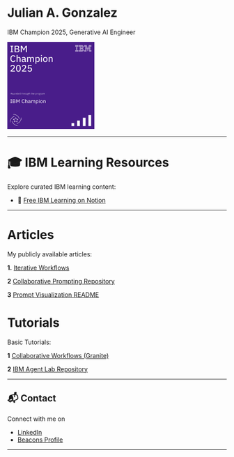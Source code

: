 # Julian A. Gonzalez  
IBM Champion 2025, Generative AI Engineer


<p align="left">
  <img src="https://raw.githubusercontent.com/Jewelzufo/.github.io/main/champion%20badge.png" alt="IBM Champion 2025" width="200"/>
</p>


---

# 🎓 IBM Learning Resources

Explore curated IBM learning content:

- 📘 [Free IBM Learning on Notion](https://freeibmlearning.notion.site/1883dd4caa4080d9b590eee183db52c1?v=1903dd4caa40802e99dd000c7073bb17)


---

# Articles

My publicly available articles:

**1.** [Iterative Workflows](Article-Iterative-AI-Workflows.md)

**2** [Collaborative Prompting Repository](https://github.com/Jewelzufo/collaborative-prompting)

**3** [Prompt Visualization README](https://github.com/Jewelzufo/prompt-visualization/blob/main/README.md)


# Tutorials

Basic Tutorials: 

**1** [Collaborative Workflows (Granite)](https://github.com/Jewelzufo/Collaborative-workflows-granite)

**2** [IBM Agent Lab Repository](https://github.com/Jewelzufo/Ibm-agent-lab)

---

## 📬 Contact

Connect with me on 
- [LinkedIn](https://www.linkedin.com/in/julian-g-7b533129a/)
- [Beacons Profile](https://www.beacons.ai/julian.gonzalez)

---

